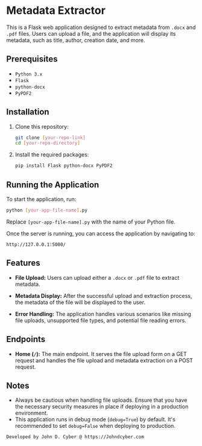 

# Metadata Extractor

This is a Flask web application designed to extract metadata from `.docx` and `.pdf` files. Users can upload a file, and the application will display its metadata, such as title, author, creation date, and more.

## Prerequisites

- `Python 3.x`
- `Flask`
- `python-docx`
- `PyPDF2`

## Installation

1. Clone this repository:

    ```bash
    git clone [your-repo-link]
    cd [your-repo-directory]
    ```

2. Install the required packages:

    ```bash
    pip install Flask python-docx PyPDF2
    ```

## Running the Application

To start the application, run:

```bash
python [your-app-file-name].py
```

Replace `[your-app-file-name].py` with the name of your Python file.

Once the server is running, you can access the application by navigating to:

```
http://127.0.0.1:5000/
```

## Features

- **File Upload:** Users can upload either a `.docx` or `.pdf` file to extract metadata.
  
- **Metadata Display:** After the successful upload and extraction process, the metadata of the file will be displayed to the user.
  
- **Error Handling:** The application handles various scenarios like missing file uploads, unsupported file types, and potential file reading errors.

## Endpoints

- **Home (`/`):** The main endpoint. It serves the file upload form on a GET request and handles the file upload and metadata extraction on a POST request.

## Notes

- Always be cautious when handling file uploads. Ensure that you have the necessary security measures in place if deploying in a production environment.
- This application runs in debug mode (`debug=True`) by default. It's recommended to set `debug=False` when deploying to production.
```
Developed by John D. Cyber @ https://Johndcyber.com
